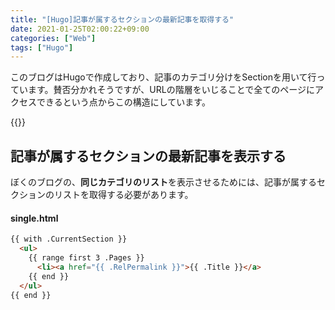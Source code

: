 ```yaml
---
title: "[Hugo]記事が属するセクションの最新記事を取得する"
date: 2021-01-25T02:00:22+09:00
categories: ["Web"]
tags: ["Hugo"]
---
```


このブログはHugoで作成しており、記事のカテゴリ分けをSectionを用いて行っています。賛否分かれそうですが、URLの階層をいじることで全てのページにアクセスできるという点からこの構造にしています。

{{<ad>}}

## 記事が属するセクションの最新記事を表示する

ぼくのブログの、<b>同じカテゴリのリスト</b>を表示させるためには、記事が属するセクションのリストを取得する必要があります。

#### single.html

```html
{{ with .CurrentSection }}
  <ul>
    {{ range first 3 .Pages }}
      <li><a href="{{ .RelPermalink }}">{{ .Title }}</a>
    {{ end }}
  </ul>
{{ end }}
```


